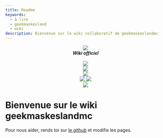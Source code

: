 ```yaml
---
title: Readme
keywords:
  - à lire
  - geekmaskesland
  - wiki
description: Bienvenue sur le wiki collaboratif de geekmaskeslandmc
---
```


<div align="center">
  <img src="https://i.imgur.com/odsGUHb.png" align="center">
  <br>
  <strong><i>Wiki officiel</i></strong>
  <br>
  <br>
   <a href="https://discord.com/404">
    <img src="https://img.shields.io/badge/site-officiel-5B5A59">
  </a>
    <br>
     <a href="https://github.com/b2856203">
    <img src="https://img.shields.io/badge/fondateur:-b2856203-843da4">
  </a>
      <br>
     <a href="https://github.com/messir21">
    <img src="https://img.shields.io/badge/admin:-Messir21-ff0000">
  </a>
      <br>
     <a href="https://discord.com/users/845337551677161524">
    <img src="https://img.shields.io/badge/Organisateur:-Jean Frédérick-12ff00">
  </a>
       <a href="https://discord.com/users/826394942334435338">
    <img src="https://img.shields.io/badge/Organisateur:-THE_FABEX-12ff00">
  </a>
      <br>
     <a href="https://discord.com/users/852201062559776778">
    <img src="https://img.shields.io/badge/Builder +:-Stivistorm-EEC210">
  </a>

</div>

# Bienvenue sur le wiki geekmaskeslandmc
Pour nous aider, rends toi sur [le github](https://github.com/geekmaskesland/wiki) et modifie les pages.
